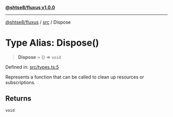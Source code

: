 [**@shtse8/fluxus v1.0.0**](../../README.md)

***

[@shtse8/fluxus](../../README.md) / [src](../README.md) / Dispose

# Type Alias: Dispose()

> **Dispose** = () => `void`

Defined in: [src/types.ts:5](https://github.com/shtse8/fluxus/blob/4924e60e87ca8856c0bf61d7c46469f55d63d7b6/src/types.ts#L5)

Represents a function that can be called to clean up resources or subscriptions.

## Returns

`void`
